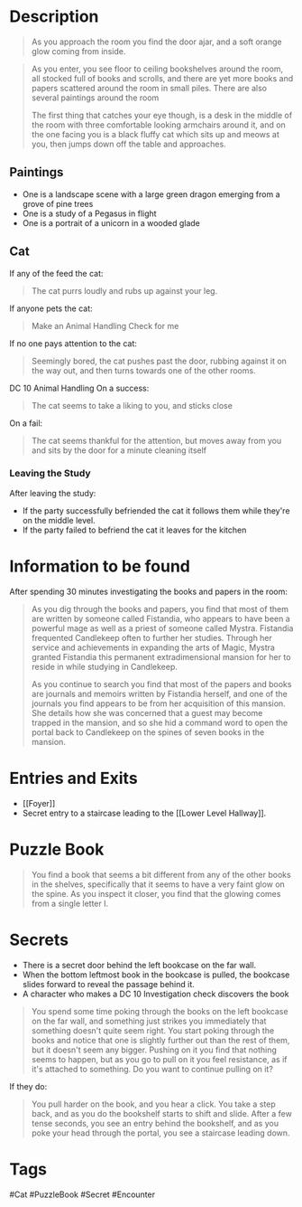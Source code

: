 # Description
> As you approach the room you find the door ajar, and a soft orange glow coming from inside. 


> As you enter, you see floor to ceiling bookshelves around the room, all stocked full of books and scrolls, and there are yet more books and papers scattered around the room in small piles. There are also several paintings around the room
> 
> The first thing that catches your eye though, is a desk in the middle of the room with three comfortable looking armchairs around it, and on the one facing you is a black fluffy cat which sits up and meows at you, then jumps down off the table and approaches.

## Paintings
- One is a landscape scene with a large green dragon emerging from a grove of pine trees
- One is a study of a Pegasus in flight
- One is a portrait of a unicorn in a wooded glade

## Cat
If any of the feed the cat:
> The cat purrs loudly and rubs up against your leg.

If anyone pets the cat:
> Make an Animal Handling Check for me

If no one pays attention to the cat:
> Seemingly bored, the cat pushes past the door, rubbing against it on the way out, and then turns towards one of the other rooms.

DC 10 Animal Handling
On a success:
> The cat seems to take a liking to you, and sticks close

On a fail:
> The cat seems thankful for the attention, but moves away from you and sits by the door for a minute cleaning itself

### Leaving the Study
After leaving the study:
- If the party successfully befriended the cat it follows them while they're on the middle level.
- If the party failed to befriend the cat it leaves for the kitchen

# Information to be found
After spending 30 minutes investigating the books and papers in the room:
> As you dig through the books and papers, you find that most of them are written by someone called Fistandia, who appears to have been a powerful mage as well as a priest of someone called Mystra. Fistandia frequented Candlekeep often to further her studies. Through her service and achievements in expanding the arts of Magic, Mystra granted Fistandia this permanent extradimensional mansion for her to reside in while studying in Candlekeep.
>
> As you continue to search you find that most of the papers and books are journals and memoirs written by Fistandia herself, and one of the journals you find appears to be from her acquisition of this mansion. She details how she was concerned that a guest may become trapped in the mansion, and so she hid a command word to open the portal back to Candlekeep on the spines of seven books in the mansion.

# Entries and Exits
- [[Foyer]]
- Secret entry to a staircase leading to the [[Lower Level Hallway]].

# Puzzle Book
>You find a book that seems a bit different from any of the other books in the shelves, specifically that it seems to have a very faint glow on the spine. As you inspect it closer, you find that the glowing comes from a single letter I. 

# Secrets
- There is a secret door behind the left bookcase on the far wall.
- When the bottom leftmost book in the bookcase is pulled, the bookcase slides forward to reveal the passage behind it.
- A character who makes a DC 10 Investigation check discovers the book

> You spend some time poking through the books on the left bookcase on the far wall, and something just strikes you immediately that something doesn't quite seem right. You start poking through the books and notice that one is slightly further out than the rest of them, but it doesn't seem any bigger. Pushing on it you find that nothing seems to happen, but as you go to pull on it you feel resistance, as if it's attached to something. Do you want to continue pulling on it?

If they do:
> You pull harder on the book, and you hear a click. You take a step back, and as you do the bookshelf starts to shift and slide. After a few tense seconds, you see an entry behind the bookshelf, and as you poke your head through the portal, you see a staircase leading down.

# Tags
#Cat #PuzzleBook #Secret #Encounter 